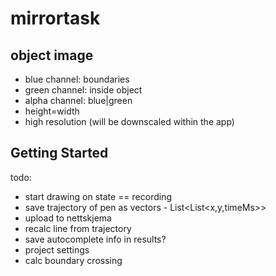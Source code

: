 # mirrortask

## object image


* blue channel: boundaries
* green channel: inside object
* alpha channel: blue|green
* height=width
* high resolution (will be downscaled within the app)


## Getting Started

todo:
- start drawing on state == recording
- save trajectory of pen as vectors - List<List<x,y,timeMs>>
- upload to nettskjema
- recalc line from trajectory
- save autocomplete info in results?
- project settings
- calc boundary crossing